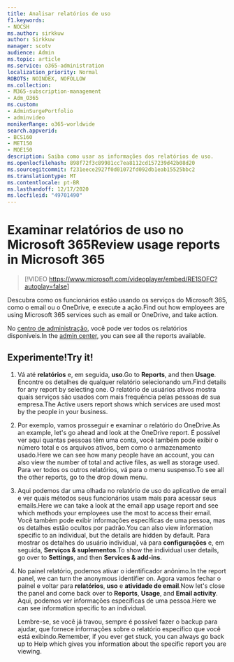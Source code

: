 ```yaml
---
title: Analisar relatórios de uso
f1.keywords:
- NOCSH
ms.author: sirkkuw
author: Sirkkuw
manager: scotv
audience: Admin
ms.topic: article
ms.service: o365-administration
localization_priority: Normal
ROBOTS: NOINDEX, NOFOLLOW
ms.collection:
- M365-subscription-management
- Adm_O365
ms.custom:
- AdminSurgePortfolio
- adminvideo
monikerRange: o365-worldwide
search.appverid:
- BCS160
- MET150
- MOE150
description: Saiba como usar as informações dos relatórios de uso.
ms.openlocfilehash: 898f72f3c89981cc7ea8112cd157239d42b08d20
ms.sourcegitcommit: f231eece2927f0d01072fd092db1eab15525bbc2
ms.translationtype: MT
ms.contentlocale: pt-BR
ms.lasthandoff: 12/17/2020
ms.locfileid: "49701490"
---
```

# <a name="review-usage-reports-in-microsoft-365"></a><span data-ttu-id="e35ed-103">Examinar relatórios de uso no Microsoft 365</span><span class="sxs-lookup"><span data-stu-id="e35ed-103">Review usage reports in Microsoft 365</span></span>

> [!VIDEO https://www.microsoft.com/videoplayer/embed/RE1SOFC?autoplay=false]

<span data-ttu-id="e35ed-104">Descubra como os funcionários estão usando os serviços do Microsoft 365, como o email ou o OneDrive, e execute a ação.</span><span class="sxs-lookup"><span data-stu-id="e35ed-104">Find out how employees are using Microsoft 365 services such as email or OneDrive, and take action.</span></span>

<span data-ttu-id="e35ed-105">No [centro de administração](https://admin.microsoft.com), você pode ver todos os relatórios disponíveis.</span><span class="sxs-lookup"><span data-stu-id="e35ed-105">In the [admin center](https://admin.microsoft.com), you can see all the reports available.</span></span>

## <a name="try-it"></a><span data-ttu-id="e35ed-106">Experimente!</span><span class="sxs-lookup"><span data-stu-id="e35ed-106">Try it!</span></span>

1. <span data-ttu-id="e35ed-107">Vá até **relatórios** e, em seguida, **uso**.</span><span class="sxs-lookup"><span data-stu-id="e35ed-107">Go to **Reports**, and then **Usage**.</span></span> <span data-ttu-id="e35ed-108">Encontre os detalhes de qualquer relatório selecionando um.</span><span class="sxs-lookup"><span data-stu-id="e35ed-108">Find details for any report by selecting one.</span></span> <span data-ttu-id="e35ed-109">O relatório de usuários ativos mostra quais serviços são usados com mais frequência pelas pessoas de sua empresa.</span><span class="sxs-lookup"><span data-stu-id="e35ed-109">The Active users report shows which services are used most by the people in your business.</span></span>
1. <span data-ttu-id="e35ed-110">Por exemplo, vamos prosseguir e examinar o relatório do OneDrive.</span><span class="sxs-lookup"><span data-stu-id="e35ed-110">As an example, let's go ahead and look at the OneDrive report.</span></span> <span data-ttu-id="e35ed-111">É possível ver aqui quantas pessoas têm uma conta, você também pode exibir o número total e os arquivos ativos, bem como o armazenamento usado.</span><span class="sxs-lookup"><span data-stu-id="e35ed-111">Here we can see how many people have an account, you can also view the number of total and active files, as well as storage used.</span></span> <span data-ttu-id="e35ed-112">Para ver todos os outros relatórios, vá para o menu suspenso.</span><span class="sxs-lookup"><span data-stu-id="e35ed-112">To see all the other reports, go to the drop down menu.</span></span>
1. <span data-ttu-id="e35ed-113">Aqui podemos dar uma olhada no relatório de uso do aplicativo de email e ver quais métodos seus funcionários usam mais para acessar seus emails.</span><span class="sxs-lookup"><span data-stu-id="e35ed-113">Here we can take a look at the email app usage report and see which methods your employees use the most to access their email.</span></span> <span data-ttu-id="e35ed-114">Você também pode exibir informações específicas de uma pessoa, mas os detalhes estão ocultos por padrão.</span><span class="sxs-lookup"><span data-stu-id="e35ed-114">You can also view information specific to an individual, but the details are hidden by default.</span></span> <span data-ttu-id="e35ed-115">Para mostrar os detalhes do usuário individual, vá para **configurações** e, em seguida, **Serviços & suplementos**.</span><span class="sxs-lookup"><span data-stu-id="e35ed-115">To show the individual user details, go over to **Settings**, and then **Services & add-ins**.</span></span>
1. <span data-ttu-id="e35ed-116">No painel relatório, podemos ativar o identificador anônimo.</span><span class="sxs-lookup"><span data-stu-id="e35ed-116">In the report panel, we can turn the anonymous identifier on.</span></span> <span data-ttu-id="e35ed-117">Agora vamos fechar o painel e voltar para **relatórios**, **uso** e **atividade de email**.</span><span class="sxs-lookup"><span data-stu-id="e35ed-117">Now let's close the panel and come back over to **Reports**, **Usage**, and **Email activity**.</span></span> <span data-ttu-id="e35ed-118">Aqui, podemos ver informações específicas de uma pessoa.</span><span class="sxs-lookup"><span data-stu-id="e35ed-118">Here we can see information specific to an individual.</span></span>

    <span data-ttu-id="e35ed-119">Lembre-se, se você já travou, sempre é possível fazer o backup para ajudar, que fornece informações sobre o relatório específico que você está exibindo.</span><span class="sxs-lookup"><span data-stu-id="e35ed-119">Remember, if you ever get stuck, you can always go back up to Help which gives you information about the specific report you are viewing.</span></span>